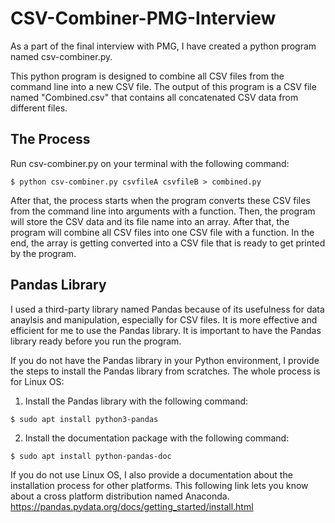 # CSV-Combiner-PMG-Interview

As a part of the final interview with PMG, I have created a python program named csv-combiner.py. 

This python program is designed to combine all CSV files from the command line into a new CSV file.
The output of this program is a CSV file named "Combined.csv" that contains all concatenated CSV data from different files.

## The Process

Run csv-combiner.py on your terminal with the following command:

```
$ python csv-combiner.py csvfileA csvfileB > combined.py
```
After that, the process starts when the program converts these CSV files from the command line into arguments with a function. Then, the program will store the CSV data and its file name into an array. After that, the program will combine all CSV files into one CSV file with a function. In the end, the array is getting converted into a CSV file that is ready to get printed by the program.

## Pandas Library

I used a third-party library named Pandas because of its usefulness for data anaylsis and manipulation, especially for CSV files. It is more effective and efficient for me to use the Pandas library. It is important to have the Pandas library ready before you run the program.

If you do not have the Pandas library in your Python environment, I provide the steps to install the Pandas library from scratches. The whole process is for Linux OS:
1. Install the Pandas library with the following command:
```
$ sudo apt install python3-pandas
```
2. Install the documentation package with the following command:
```
$ sudo apt install python-pandas-doc
```
If you do not use Linux OS, I also provide a documentation about the installation process for other platforms. This following link lets you know about a cross platform distribution named Anaconda.
https://pandas.pydata.org/docs/getting_started/install.html
